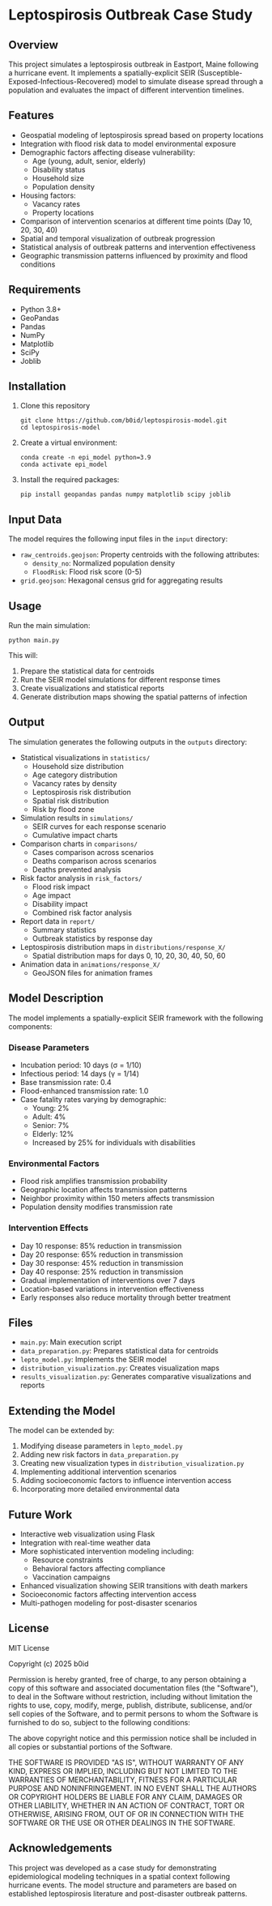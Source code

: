 # Leptospirosis Outbreak Case Study

## Overview
This project simulates a leptospirosis outbreak in Eastport, Maine following a hurricane event. It implements a spatially-explicit SEIR (Susceptible-Exposed-Infectious-Recovered) model to simulate disease spread through a population and evaluates the impact of different intervention timelines.

## Features
- Geospatial modeling of leptospirosis spread based on property locations
- Integration with flood risk data to model environmental exposure
- Demographic factors affecting disease vulnerability:
  - Age (young, adult, senior, elderly)
  - Disability status
  - Household size
  - Population density
- Housing factors:
  - Vacancy rates
  - Property locations
- Comparison of intervention scenarios at different time points (Day 10, 20, 30, 40)
- Spatial and temporal visualization of outbreak progression
- Statistical analysis of outbreak patterns and intervention effectiveness
- Geographic transmission patterns influenced by proximity and flood conditions

## Requirements
- Python 3.8+
- GeoPandas
- Pandas
- NumPy
- Matplotlib
- SciPy
- Joblib

## Installation
1. Clone this repository
   ```
   git clone https://github.com/b0id/leptospirosis-model.git
   cd leptospirosis-model
   ```
2. Create a virtual environment:
   ```
   conda create -n epi_model python=3.9
   conda activate epi_model
   ```
3. Install the required packages:
   ```
   pip install geopandas pandas numpy matplotlib scipy joblib
   ```

## Input Data
The model requires the following input files in the `input` directory:
- `raw_centroids.geojson`: Property centroids with the following attributes:
  - `density_no`: Normalized population density
  - `FloodRisk`: Flood risk score (0-5)
- `grid.geojson`: Hexagonal census grid for aggregating results

## Usage
Run the main simulation:
```
python main.py
```

This will:
1. Prepare the statistical data for centroids
2. Run the SEIR model simulations for different response times
3. Create visualizations and statistical reports
4. Generate distribution maps showing the spatial patterns of infection

## Output
The simulation generates the following outputs in the `outputs` directory:
- Statistical visualizations in `statistics/`
  - Household size distribution
  - Age category distribution
  - Vacancy rates by density
  - Leptospirosis risk distribution
  - Spatial risk distribution
  - Risk by flood zone
- Simulation results in `simulations/`
  - SEIR curves for each response scenario
  - Cumulative impact charts
- Comparison charts in `comparisons/`
  - Cases comparison across scenarios
  - Deaths comparison across scenarios
  - Deaths prevented analysis
- Risk factor analysis in `risk_factors/`
  - Flood risk impact
  - Age impact
  - Disability impact
  - Combined risk factor analysis
- Report data in `report/`
  - Summary statistics
  - Outbreak statistics by response day
- Leptospirosis distribution maps in `distributions/response_X/`
  - Spatial distribution maps for days 0, 10, 20, 30, 40, 50, 60
- Animation data in `animations/response_X/`
  - GeoJSON files for animation frames

## Model Description
The model implements a spatially-explicit SEIR framework with the following components:

### Disease Parameters
- Incubation period: 10 days (σ = 1/10)
- Infectious period: 14 days (γ = 1/14)
- Base transmission rate: 0.4
- Flood-enhanced transmission rate: 1.0
- Case fatality rates varying by demographic:
  - Young: 2%
  - Adult: 4%
  - Senior: 7%
  - Elderly: 12%
  - Increased by 25% for individuals with disabilities

### Environmental Factors
- Flood risk amplifies transmission probability
- Geographic location affects transmission patterns
- Neighbor proximity within 150 meters affects transmission
- Population density modifies transmission rate

### Intervention Effects
- Day 10 response: 85% reduction in transmission
- Day 20 response: 65% reduction in transmission
- Day 30 response: 45% reduction in transmission
- Day 40 response: 25% reduction in transmission
- Gradual implementation of interventions over 7 days
- Location-based variations in intervention effectiveness
- Early responses also reduce mortality through better treatment

## Files
- `main.py`: Main execution script
- `data_preparation.py`: Prepares statistical data for centroids
- `lepto_model.py`: Implements the SEIR model
- `distribution_visualization.py`: Creates visualization maps
- `results_visualization.py`: Generates comparative visualizations and reports

## Extending the Model
The model can be extended by:
1. Modifying disease parameters in `lepto_model.py`
2. Adding new risk factors in `data_preparation.py`
3. Creating new visualization types in `distribution_visualization.py`
4. Implementing additional intervention scenarios
5. Adding socioeconomic factors to influence intervention access
6. Incorporating more detailed environmental data

## Future Work
- Interactive web visualization using Flask
- Integration with real-time weather data
- More sophisticated intervention modeling including:
  - Resource constraints
  - Behavioral factors affecting compliance
  - Vaccination campaigns
- Enhanced visualization showing SEIR transitions with death markers
- Socioeconomic factors affecting intervention access
- Multi-pathogen modeling for post-disaster scenarios

## License
MIT License

Copyright (c) 2025 b0id

Permission is hereby granted, free of charge, to any person obtaining a copy
of this software and associated documentation files (the "Software"), to deal
in the Software without restriction, including without limitation the rights
to use, copy, modify, merge, publish, distribute, sublicense, and/or sell
copies of the Software, and to permit persons to whom the Software is
furnished to do so, subject to the following conditions:

The above copyright notice and this permission notice shall be included in all
copies or substantial portions of the Software.

THE SOFTWARE IS PROVIDED "AS IS", WITHOUT WARRANTY OF ANY KIND, EXPRESS OR
IMPLIED, INCLUDING BUT NOT LIMITED TO THE WARRANTIES OF MERCHANTABILITY,
FITNESS FOR A PARTICULAR PURPOSE AND NONINFRINGEMENT. IN NO EVENT SHALL THE
AUTHORS OR COPYRIGHT HOLDERS BE LIABLE FOR ANY CLAIM, DAMAGES OR OTHER
LIABILITY, WHETHER IN AN ACTION OF CONTRACT, TORT OR OTHERWISE, ARISING FROM,
OUT OF OR IN CONNECTION WITH THE SOFTWARE OR THE USE OR OTHER DEALINGS IN THE
SOFTWARE.

## Acknowledgements
This project was developed as a case study for demonstrating epidemiological modeling techniques in a spatial context following hurricane events. The model structure and parameters are based on established leptospirosis literature and post-disaster outbreak patterns.
